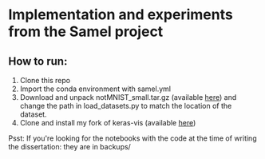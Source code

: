 # Implementation and experiments from the Samel project

## How to run:

1. Clone this repo
2. Import the conda environment with samel.yml
3. Download and unpack notMNIST_small.tar.gz (available [here](http://yaroslavvb.blogspot.com/2011/09/notmnist-dataset.html)) and change the path in load_datasets.py to match the location of the dataset.
4. Clone and install my fork of keras-vis (available [here](https://github.com/YalesRios/keras-vis))

Psst: If you're looking for the notebooks with the code at the time of writing the dissertation: they are in backups/
